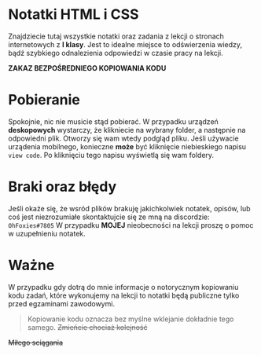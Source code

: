 # Notatki HTML i CSS


Znajdziecie tutaj wszystkie notatki oraz zadania z lekcji o stronach internetowych z **I klasy**.
Jest to idealne miejsce to odświerzenia wiedzy, bądź szybkiego odnalezienia odpowiedzi w czasie pracy na lekcji.

**ZAKAZ BEZPOŚREDNIEGO KOPIOWANIA KODU**

# Pobieranie

Spokojnie, nic nie musicie stąd pobierać. W przypadku urządzeń **deskopowych** wystarczy, że klikniecie na wybrany folder, a następnie
na odpowiedni plik. Otworzy się wam wtedy podgląd pliku.
Jeśli używacie urządenia mobilnego, konieczne **może** być kliknięcie niebieskiego napisu `view code`. Po kliknięciu tego napisu wyświetlą się wam foldery.

# Braki oraz błędy

Jeśli okaże się, że wsród plików brakuję jakichkolwiek notatek, opisów, lub coś jest niezrozumiałe skontaktujcie się ze mną na discordzie: `OhFoxies#7805`
W przypadku **MOJEJ** nieobecności na lekcji proszę o pomoc w uzupełnieniu notatek.

# Ważne

W przypadku gdy dotrą do mnie informacje o notorycznym kopiowaniu kodu zadań, które wykonujemy na lekcji to notatki będą publiczne tylko przed egzaminami zawodowymi.

> Kopiowanie kodu oznacza bez myślne wklejanie dokładnie tego samego. ~~Zmieńcie chociaż kolejność~~

~~Miłego sciągania~~
